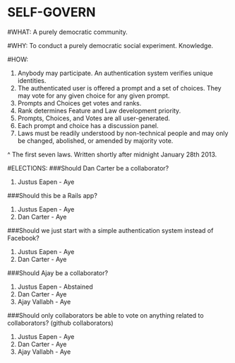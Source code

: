 SELF-GOVERN
===========
#WHAT:
  A purely democratic community.

#WHY:
  To conduct a purely democratic social experiment. Knowledge.

#HOW:
1.  Anybody may participate. An authentication system verifies unique identities.
2.  The authenticated user is offered a prompt and a set of choices. They may vote for any given choice for any given prompt.
3.  Prompts and Choices get votes and ranks.
4.  Rank determines Feature and Law development priority.
5.  Prompts, Choices, and Votes are all user-generated.
6.  Each prompt and choice has a discussion panel.
7.  Laws must be readily understood by non-technical people and may only be changed, abolished, or amended by majority vote.

 ^ The first seven laws. Written shortly after midnight January 28th 2013.

#ELECTIONS:
###Should Dan Carter be a collaborator?
1. Justus Eapen - Aye

###Should this be a Rails app?
1. Justus Eapen - Aye
2. Dan Carter - Aye

###Should we just start with a simple authentication system instead of Facebook?
1. Justus Eapen - Aye
2. Dan Carter - Aye

###Should Ajay be a collaborator?
1. Justus Eapen - Abstained
2. Dan Carter - Aye
3. Ajay Vallabh - Aye

###Should only collaborators be able to vote on anything related to collaborators? (github collaborators)
1. Justus Eapen - Aye
2. Dan Carter - Aye
3. Ajay Vallabh - Aye
